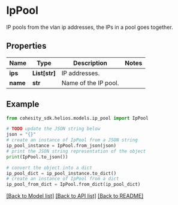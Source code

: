 # IpPool

IP pools from the vlan ip addresses, the IPs in a pool goes together.

## Properties

Name | Type | Description | Notes
------------ | ------------- | ------------- | -------------
**ips** | **List[str]** | IP addresses. | 
**name** | **str** | Name of the IP pool. | 

## Example

```python
from cohesity_sdk.helios.models.ip_pool import IpPool

# TODO update the JSON string below
json = "{}"
# create an instance of IpPool from a JSON string
ip_pool_instance = IpPool.from_json(json)
# print the JSON string representation of the object
print(IpPool.to_json())

# convert the object into a dict
ip_pool_dict = ip_pool_instance.to_dict()
# create an instance of IpPool from a dict
ip_pool_from_dict = IpPool.from_dict(ip_pool_dict)
```
[[Back to Model list]](../README.md#documentation-for-models) [[Back to API list]](../README.md#documentation-for-api-endpoints) [[Back to README]](../README.md)



